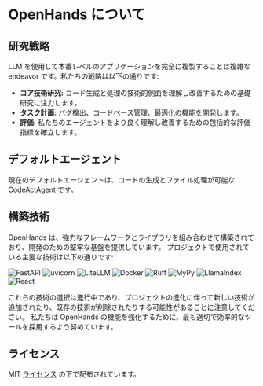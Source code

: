 # OpenHands について

## 研究戦略

LLM を使用して本番レベルのアプリケーションを完全に複製することは複雑な endeavor です。私たちの戦略は以下の通りです:

- **コア技術研究:** コード生成と処理の技術的側面を理解し改善するための基礎研究に注力します。
- **タスク計画:** バグ検出、コードベース管理、最適化の機能を開発します。
- **評価:** 私たちのエージェントをより良く理解し改善するための包括的な評価指標を確立します。

## デフォルトエージェント

現在のデフォルトエージェントは、コードの生成とファイル処理が可能な [CodeActAgent](agents) です。

## 構築技術

OpenHands は、強力なフレームワークとライブラリを組み合わせて構築されており、開発のための堅牢な基盤を提供しています。
プロジェクトで使用されている主要な技術は以下の通りです:

![FastAPI](https://img.shields.io/badge/FastAPI-black?style=for-the-badge) ![uvicorn](https://img.shields.io/badge/uvicorn-black?style=for-the-badge) ![LiteLLM](https://img.shields.io/badge/LiteLLM-black?style=for-the-badge) ![Docker](https://img.shields.io/badge/Docker-black?style=for-the-badge) ![Ruff](https://img.shields.io/badge/Ruff-black?style=for-the-badge) ![MyPy](https://img.shields.io/badge/MyPy-black?style=for-the-badge) ![LlamaIndex](https://img.shields.io/badge/LlamaIndex-black?style=for-the-badge) ![React](https://img.shields.io/badge/React-black?style=for-the-badge)

これらの技術の選択は進行中であり、プロジェクトの進化に伴って新しい技術が追加されたり、既存の技術が削除されたりする可能性があることに注意してください。
私たちは OpenHands の機能を強化するために、最も適切で効率的なツールを採用するよう努めています。

## ライセンス

MIT [ライセンス](https://github.com/All-Hands-AI/OpenHands/blob/main/LICENSE) の下で配布されています。